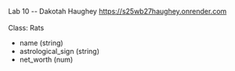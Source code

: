 Lab 10 -- Dakotah Haughey
https://s25wb27haughey.onrender.com
<br><br>
Class: Rats<br>
* name (string)
* astrological_sign (string)
* net_worth (num)
